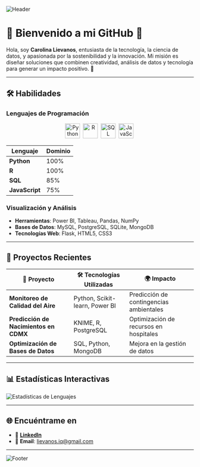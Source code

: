 ![Header](https://raw.githubusercontent.com/lievanosiq/REPO-NAME/main/header.png)

# 🌱 Bienvenido a mi GitHub 🌿

Hola, soy **Carolina Lievanos**, entusiasta de la tecnología, la ciencia de datos, y apasionada por la sostenibilidad y la innovación. Mi misión es diseñar soluciones que combinen creatividad, análisis de datos y tecnología para generar un impacto positivo. 🌟

---

## 🛠 Habilidades

### Lenguajes de Programación

<div align="center">
  <img src="https://cdn.jsdelivr.net/gh/devicons/devicon/icons/python/python-original.svg" title="Python" width="40" height="40"/>&nbsp;
  <img src="https://cdn.jsdelivr.net/gh/devicons/devicon/icons/r/r-original.svg" title="R" width="40" height="40"/>&nbsp;
  <img src="https://cdn.jsdelivr.net/gh/devicons/devicon/icons/mysql/mysql-original.svg" title="SQL" width="40" height="40"/>&nbsp;
  <img src="https://cdn.jsdelivr.net/gh/devicons/devicon/icons/javascript/javascript-original.svg" title="JavaScript" width="40" height="40"/>&nbsp;
</div>

| Lenguaje      | Dominio       |
|---------------|---------------|
| **Python**    | 100%          |
| **R**         | 100%          |
| **SQL**       | 85%           |
| **JavaScript**| 75%           |

### Visualización y Análisis

- **Herramientas**: Power BI, Tableau, Pandas, NumPy  
- **Bases de Datos**: MySQL, PostgreSQL, SQLite, MongoDB  
- **Tecnologías Web**: Flask, HTML5, CSS3  

---

## 🌟 Proyectos Recientes

| 🌿 Proyecto                                   | 🛠 Tecnologías Utilizadas         | 🌍 Impacto                                |
|---------------------------------------------|----------------------------------|------------------------------------------|
| **Monitoreo de Calidad del Aire**           | Python, Scikit-learn, Power BI  | Predicción de contingencias ambientales |
| **Predicción de Nacimientos en CDMX**       | KNIME, R, PostgreSQL            | Optimización de recursos en hospitales  |
| **Optimización de Bases de Datos**          | SQL, Python, MongoDB            | Mejora en la gestión de datos           |

---

## 📊 Estadísticas Interactivas

![Estadísticas de Lenguajes](https://github-readme-stats.vercel.app/api/top-langs/?username=lievanosiq&layout=compact&theme=radical&hide_border=true)

---

## 🌐 Encuéntrame en

- 🌿 [**LinkedIn**](https://www.linkedin.com/in/lievanosiq/)  
- 🌸 **Email**: lievanos.iq@gmail.com  

---

![Footer](https://user-images.githubusercontent.com/your-footer-image.png)

